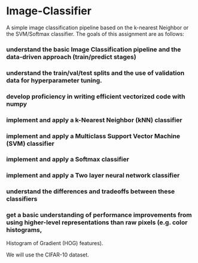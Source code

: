 # Image-Classifier
A  simple image classification pipeline based on the k-nearest Neighbor or the SVM/Softmax classifier. 
The goals of this assignment are as follows:

### understand the basic Image Classification pipeline and the data-driven approach (train/predict stages)
### understand the train/val/test splits and the use of validation data for hyperparameter tuning.
### develop proficiency in writing efficient vectorized code with numpy
### implement and apply a k-Nearest Neighbor (kNN) classifier
### implement and apply a Multiclass Support Vector Machine (SVM) classifier
### implement and apply a Softmax classifier
### implement and apply a Two layer neural network classifier
### understand the differences and tradeoffs between these classifiers
### get a basic understanding of performance improvements from using higher-level representations than raw pixels (e.g. color histograms,
Histogram of Gradient (HOG) features).

We will use the CIFAR-10 dataset.
